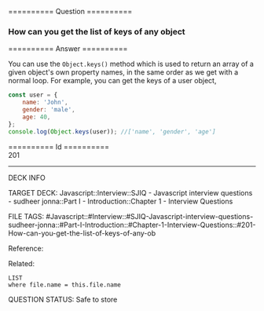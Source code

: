 ========== Question ==========  

### How can you get the list of keys of any object  

========== Answer ==========  

You can use the `Object.keys()` method which is used to return an array of a given object's own property names, in the same order as we get with a normal loop. For example, you can get the keys of a user object,

```javascript
const user = {
    name: 'John',
    gender: 'male',
    age: 40,
};
console.log(Object.keys(user)); //['name', 'gender', 'age']
```

========== Id ==========  
201

---

DECK INFO

TARGET DECK: Javascript::Interview::SJIQ - Javascript interview questions - sudheer jonna::Part I - Introduction::Chapter 1 - Interview Questions

FILE TAGS: #Javascript::#Interview::#SJIQ-Javascript-interview-questions-sudheer-jonna::#Part-I-Introduction::#Chapter-1-Interview-Questions::#201-How-can-you-get-the-list-of-keys-of-any-ob

Reference:

Related:

```dataview
LIST
where file.name = this.file.name
```

QUESTION STATUS: Safe to store
